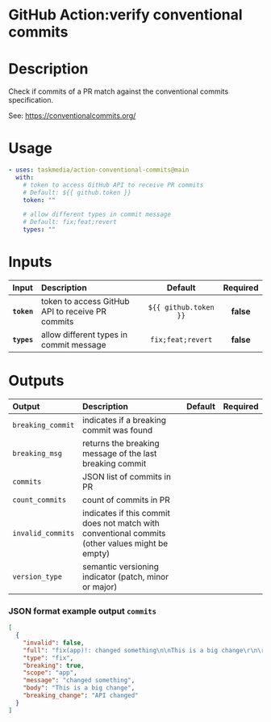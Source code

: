 <!-- start title -->

# GitHub Action:verify conventional commits

<!-- end title -->

# Description

<!-- start description -->

Check if commits of a PR match against the conventional commits specification.

See: https://conventionalcommits.org/

<!-- end description -->

# Usage

<!-- start usage -->

```yaml
- uses: taskmedia/action-conventional-commits@main
  with:
    # token to access GitHub API to receive PR commits
    # Default: ${{ github.token }}
    token: ""

    # allow different types in commit message
    # Default: fix;feat;revert
    types: ""
```

<!-- end usage -->

# Inputs

<!-- start inputs -->

| **Input**   | **Description**                                  |      **Default**      | **Required** |
| :---------- | :----------------------------------------------- | :-------------------: | :----------: |
| **`token`** | token to access GitHub API to receive PR commits | `${{ github.token }}` |  **false**   |
| **`types`** | allow different types in commit message          |   `fix;feat;revert`   |  **false**   |

<!-- end inputs -->

# Outputs

<!-- start outputs -->

| **Output**        | **Description**                                                                                 | **Default** | **Required** |
| :---------------- | :---------------------------------------------------------------------------------------------- | ----------- | ------------ |
| `breaking_commit` | indicates if a breaking commit was found                                                        |             |              |
| `breaking_msg`    | returns the breaking message of the last breaking commit                                        |             |              |
| `commits`         | JSON list of commits in PR                                                                      |             |              |
| `count_commits`   | count of commits in PR                                                                          |             |              |
| `invalid_commits` | indicates if this commit does not match with conventional commits (other values might be empty) |             |              |
| `version_type`    | semantic versioning indicator (patch, minor or major)                                           |             |              |

<!-- end outputs -->

### JSON format example output `commits`

```json
[
  {
    "invalid": false,
    "full": "fix(app)!: changed something\n\nThis is a big change\r\n\r\nBREAKING CHANGE: API changed",
    "type": "fix",
    "breaking": true,
    "scope": "app",
    "message": "changed something",
    "body": "This is a big change",
    "breaking_change": "API changed"
  }
]
```
